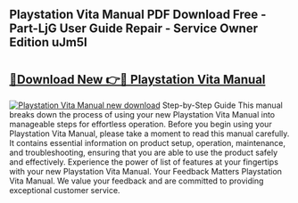 ## Playstation Vita Manual PDF Download Free - Part-LjG User Guide Repair - Service Owner Edition uJm5I

# <h2><a href="http://cf26395.oget.top/?id=Playstation+Vita+Manual">🔗Download New 👉🔴 Playstation Vita Manual</a></h2>

[![Playstation Vita Manual new download](https://i.imgur.com/5g1atiW.png)](http://cf26395.oget.top/?id=Playstation+Vita+Manual)
Step-by-Step Guide This manual breaks down the process of using your new Playstation Vita Manual into manageable steps for effortless operation. Before you begin using your Playstation Vita Manual, please take a moment to read this manual carefully. It contains essential information on product setup, operation, maintenance, and troubleshooting, ensuring that you are able to use the product safely and effectively. Experience the power of list of features at your fingertips with your new Playstation Vita Manual. Your Feedback Matters Playstation Vita Manual. We value your feedback and are committed to providing exceptional customer service.
